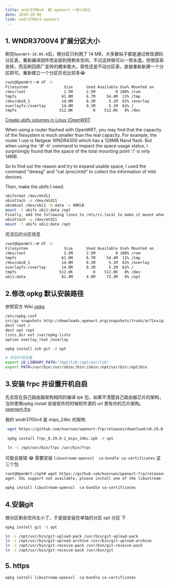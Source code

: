 ```yaml
---
title: wndr3700v4  刷 openwrt 一些小优化
date: 2019-10-08
link: wndr3700v4-openwrt
---
```


## 1. WNDR3700V4 扩展分区大小



刷完`OpenWrt-18.06.0`后，根分区只利用了 14 MB，大多数帖子都是通过修改源码分区表，重新编译固件而全部利用剩余空间，不过这样做可以一劳永逸。但很容易变砖，而且刷回原厂变砖的概率极大。索性还是不动分区表，直接重新新建一个分区即可。重新建立一个分区坑也比较多😂

```bash
root@OpenWrt:~# df -h
Filesystem                Size      Used Available Use% Mounted on
/dev/root                 2.5M      2.5M         0 100% /rom
tmpfs                    61.0M      6.7M     54.4M  11% /tmp
/dev/ubi0_1              14.0M      8.1M      5.1M  61% /overlay
overlayfs:/overlay       14.0M      8.1M      5.1M  61% /
tmpfs                   512.0K         0    512.0K   0% /dev
```



[Create ubifs volumes in Linux (OpenWRT](http://geekwagner.blogspot.com/2019/02/create-ubifs-volumes-in-linux-openwrt.html)

When using a router flashed with OpenWRT, you may find that the capacity of the filesystem is much smaller than the real capacity. For example, the router I use is Netgear WNDR4300 which has a 128MB Nand flash. But when using the 'df -h' command to inspect the space usage status, I surprisingly found that the space of the total mounting point '/' is only 14MB.

So to find out the reason and try to expand usable space, I used the command "dmesg" and "cat /proc/mtd" to collect the information of mtd devices.

Then, make the ubifs I need.

```bash
ubiformat /dev/mtd11 
ubiattach -p /dev/mtd11 
ubimkvol /dev/ubi1 -N data -s 90MiB
mount -t ubifs ubi1:data /opt
Finally, add the following lines to /etc/rc.local to make it mount when router starts.
ubiattach -p /dev/mtd11
mount -t ubifs ubi1:data /opt
```

完活后的分区信息

```bash
root@OpenWrt:~# df -h
Filesystem                Size      Used Available Use% Mounted on
/dev/root                 2.5M      2.5M         0 100% /rom
tmpfs                    61.0M      6.7M     54.4M  11% /tmp
/dev/ubi0_1              14.0M      8.1M      5.1M  61% /overlay
overlayfs:/overlay       14.0M      8.1M      5.1M  61% /
tmpfs                   512.0K         0    512.0K   0% /dev
ubi1:data                81.4M      4.9M     72.3M   6% /opt

```



## 2.修改 opkg 默认安装路径

参照官方 Wiki  [opkg](https://openwrt.org/zh/docs/techref/opkg)

```bash
/etc/opkg.conf
src/gz snapshots http://downloads.openwrt.org/snapshots/trunk/ar71xx/packages
dest root /
dest opt /opt
lists_dir ext /var/opkg-lists
option overlay_root /overlay

opkg install zsh git -d opt

# 添加环境变量
export LD_LIBRARY_PATH="/opt/lib:/opt/usr/lib"
export PATH=/usr/bin:/usr/sbin:/bin:/sbin:/opt/usr/bin:/opt/bin
```

## 3.安装 frpc 并设置开机自启

先去现在自己路由器架构相同的编译 ipk 包，如果不清楚自己路由器芯片的架构，当你使用opkg install 安装软件的时候软件源的 url 里有你的芯片架构。
[openwrt-frp](https://github.com/kuoruan/openwrt-frp/releases) 

我的 wndr3700v4 是 mips_24kc 的架构

```bash
 wget https://github.com/kuoruan/openwrt-frp/releases/download/v0.29.0-1/frpc_0.29.0-1_mips_24kc.ipk
 
 opkg install frpc_0.29.0-1_mips_24kc.ipk -d opt
 
 ln -s /opt/usr/bin/frpc /usr/bin/frpc
```

可能会报错 😂 需要安装 `libustream-openssl  ca-bundle ca-certificates` 这三个包

```bash
root@OpenWrt:/opt# wget https://github.com/kuoruan/openwrt-frp/releases/download/v0.29.0-1/frpc_0.29.0-1_mips_24kc.ipk
wget: SSL support not available, please install one of the libustream-.*[ssl|tls] packages as well as the ca-bundle and ca-certificates packages.

opkg install libustream-openssl  ca-bundle ca-certificates
```

## 4.安装git

根分区剩余空间太小了，于是就安装在单独的分区 opt 分区 下

```bash
opkg install git -d opt
```

```bash
ln -s /opt/usr/bin/git-upload-pack /usr/bin/git-upload-pack
ln -s /opt/usr/bin/git-upload-archive /usr/bin/git-upload-archive
ln -s /opt/usr/bin/git-receive-pack /usr/bin/git-receive-pack
ln -s /opt/usr/bin/git-receive-pack /usr/bin/git
```

## 5. https

```bash
opkg install libustream-openssl  ca-bundle ca-certificates
```